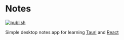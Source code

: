 # Notes

[![publish](https://github.com/pfitzer/notes/actions/workflows/build.yml/badge.svg?branch=release)](https://github.com/pfitzer/notes/actions/workflows/build.yml)

Simple desktop notes app for learning [Tauri](https://tauri.app/) and [React](https://react.dev/)